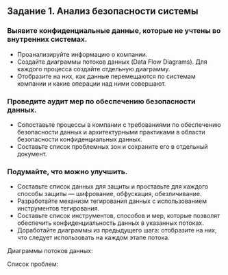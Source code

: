 ## Задание 1. Анализ безопасности системы

### Выявите конфиденциальные данные, которые не учтены во внутренних системах.
- Проанализируйте информацию о компании.
- Создайте диаграммы потоков данных (Data Flow Diagrams). Для каждого процесса создайте отдельную диаграмму.
- Отобразите на них, как данные перемещаются по системам компании и какие операции над ними совершают.

### Проведите аудит мер по обеспечению безопасности данных.
- Сопоставьте процессы в компании с требованиями по обеспечению безопасности данных и архитектурными практиками в области безопасности конфиденциальных данных.
- Составьте список проблемных зон и сохраните его в отдельный документ.

### Подумайте, что можно улучшить.
- Составьте список данных для защиты и проставьте для каждого способы защиты — шифрование, обфускация, обезличивание.
- Разработайте механизм тегирования данных с использованием инструментов тегирования.
- Составьте список инструментов, способов и мер, которые позволят обеспечить конфиденциальность данных в указанных потоках.
- Доработайте диаграммы из предыдущего шага: отобразите на них, что следует использовать на каждом этапе потока.


Диаграммы потоков данных:

Список проблем:
